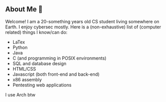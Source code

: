## About Me 🐲
Welcome! I am a 20-something years old CS student living somewhere on Earth. I enjoy cybersec mostly.
Here is a (non-exhaustive) list of (computer related) things I know/can do:
- LaTex
- Python
- Java
- C (and programming in POSIX environments)
- SQL and database design
- HTML/CSS
- Javascript (both front-end and back-end)
- x86 assembly
- Pentesting web applications

I use Arch btw
